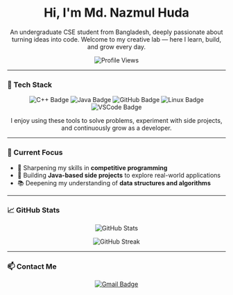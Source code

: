 <h1 align="center">Hi, I'm Md. Nazmul Huda</h1>

<p align="center">
  An undergraduate CSE student from Bangladesh, deeply passionate about turning ideas into code.  
  Welcome to my creative lab — here I learn, build, and grow every day.
</p>

<p align="center">
  <img src="https://komarev.com/ghpvc/?username=Newro37&style=flat-square&color=blue" alt="Profile Views" />
</p>

---

### 🔧 Tech Stack

<p align="center">
  <img src="https://img.shields.io/badge/C++-00599C?style=for-the-badge&logo=c%2B%2B&logoColor=white" alt="C++ Badge"/>
  <img src="https://img.shields.io/badge/Java-007396?style=for-the-badge&logo=java&logoColor=white" alt="Java Badge"/>
  <img src="https://img.shields.io/badge/GitHub-181717?style=for-the-badge&logo=github&logoColor=white" alt="GitHub Badge"/>
  <img src="https://img.shields.io/badge/Linux-FCC624?style=for-the-badge&logo=linux&logoColor=black" alt="Linux Badge"/>
  <img src="https://img.shields.io/badge/VS%20Code-007ACC?style=for-the-badge&logo=visual-studio-code&logoColor=white" alt="VSCode Badge"/>
</p>

<p align="center">
  I enjoy using these tools to solve problems, experiment with side projects, and continuously grow as a developer.
</p>

---

### 🧠 Current Focus

- 🚀 Sharpening my skills in **competitive programming**  
- 🧩 Building **Java-based side projects** to explore real-world applications  
- 📚 Deepening my understanding of **data structures and algorithms**

---

### 📈 GitHub Stats

<p align="center">
  <img src="https://github-readme-stats.vercel.app/api?username=Newro37&show_icons=true&theme=radical" alt="GitHub Stats" />
</p>

<p align="center">
  <img src="https://github-readme-streak-stats.herokuapp.com?user=Newro37&theme=radical" alt="GitHub Streak" />
</p>

---

### 📫 Contact Me

<p align="center">
  <a href="mailto:hudamdnazmul192@gmail.com">
    <img src="https://img.shields.io/badge/Gmail-D14836?style=for-the-badge&logo=gmail&logoColor=white" alt="Gmail Badge"/>
  </a>
</p>
